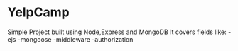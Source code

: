 # YelpCamp

Simple Project built using Node,Express and MongoDB
It covers fields like:
-ejs
-mongoose
-middleware
-authorization
